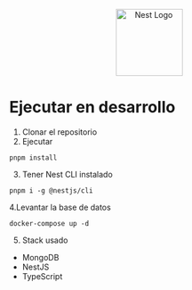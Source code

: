 <p align="center">
  <a href="http://nestjs.com/" target="blank"><img src="https://nestjs.com/img/logo-small.svg" width="120" alt="Nest Logo" /></a>
</p>

# Ejecutar en desarrollo

1. Clonar el repositorio
2. Ejecutar
```
pnpm install
```

3. Tener Nest CLI instalado
```
pnpm i -g @nestjs/cli
```

4.Levantar la base de datos
```
docker-compose up -d
```

5. Stack usado
* MongoDB
* NestJS
* TypeScript

